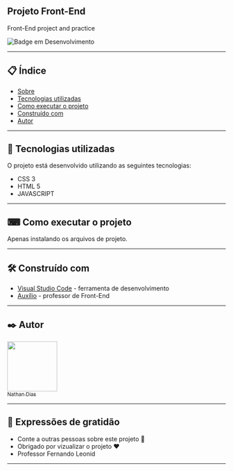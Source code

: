 ## Projeto Front-End

Front-End project and practice

![Badge em Desenvolvimento](https://img.shields.io/static/v1?label=STATUS&message=EM%20PROGRESSO&color=GREEN&style=for-the-badge)
 
 
--- 

## 📋 Índice

- [Sobre](#front-end)
- [Tecnologias utilizadas](#-tecnologias-utilizadas)
- [Como executar o projeto](#-como-executar-o-projeto)
- [Construído com](#%EF%B8%8F-construído-com)
- [Autor](#%EF%B8%8F-autores)

--- 

## 🚀 Tecnologias utilizadas

O projeto está desenvolvido utilizando as seguintes tecnologias:

- CSS 3
- HTML 5
- JAVASCRIPT

--- 

## ⌨ Como executar o projeto

Apenas instalando os arquivos de projeto.

--- 

## 🛠️ Construído com

* [Visual Studio Code](https://code.visualstudio.com/) - ferramenta de desenvolvimento
* [Auxílio](https://www.linkedin.com/in/fernandoleonid/?originalSubdomain=br) - professor de Front-End
--- 

## ✒️ Autor

  [<img src="https://avatars.githubusercontent.com/u/104539556?v=4" width=115><br><sub>Nathan Dias</sub>](https://github.com/nathanfdias)

--- 
 
## 🎁 Expressões de gratidão

* Conte a outras pessoas sobre este projeto 📢
* Obrigado por vizualizar o projeto ❤️
* Professor Fernando Leonid

--- 

